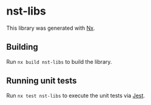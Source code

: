 # nst-libs

This library was generated with [Nx](https://nx.dev).

## Building

Run `nx build nst-libs` to build the library.

## Running unit tests

Run `nx test nst-libs` to execute the unit tests via [Jest](https://jestjs.io).
